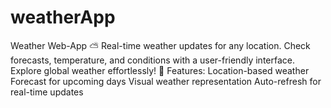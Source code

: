 # weatherApp
Weather Web-App  ⛅️ Real-time weather updates for any location. Check forecasts, temperature, and conditions with a user-friendly interface. Explore global weather effortlessly!  🚀 Features:  Location-based weather Forecast for upcoming days Visual weather representation Auto-refresh for real-time updates
